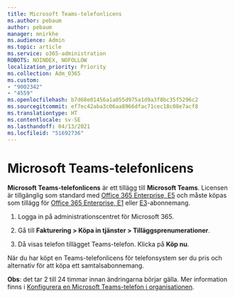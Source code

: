 ```yaml
---
title: Microsoft Teams-telefonlicens
ms.author: pebaum
author: pebaum
manager: mnirkhe
ms.audience: Admin
ms.topic: article
ms.service: o365-administration
ROBOTS: NOINDEX, NOFOLLOW
localization_priority: Priority
ms.collection: Adm_O365
ms.custom:
- "9002342"
- "4559"
ms.openlocfilehash: b7d68e01456a1a055d975a1d9a3f8bc35f5296c2
ms.sourcegitcommit: ef7ec42aba3c06aa8966dfac71cec18c08e7acf8
ms.translationtype: HT
ms.contentlocale: sv-SE
ms.lasthandoff: 04/13/2021
ms.locfileid: "51692736"
---
```

# <a name="microsoft-teams-phone-license"></a>Microsoft Teams-telefonlicens

**Microsoft Teams-telefonlicens** är ett tillägg till **Microsoft Teams**. Licensen är tillgänglig som standard med [Office 365 Enterprise, E5](https://www.microsoft.com/microsoft-365/business/office-365-enterprise-e5-business-software?rtc=1&activetab=pivot%3aoverviewtab) och måste köpas som tillägg för [Office 365 Enterprise, E1](https://products.office.com/business/office-365-enterprise-e1-business-software) eller [E3](https://products.office.com/business/office-365-enterprise-e3-business-software)-abonnemang.

1. Logga in på administrationscentret för Microsoft 365.

2. Gå till **Fakturering > Köpa in tjänster > Tilläggsprenumerationer**. 

3. Då visas telefon tillägget Teams-telefon. Klicka på **Köp nu**.

När du har köpt en Teams-telefonlicens för telefonsystem ser du pris och alternativ för att köpa ett samtalsabonnemang.

**Obs**: det tar 2 till 24 timmar innan ändringarna börjar gälla. Mer information finns i [Konfigurera en Microsoft Teams-telefon i organisationen](https://docs.microsoft.com/MicrosoftTeams/setting-up-your-phone-system). 

